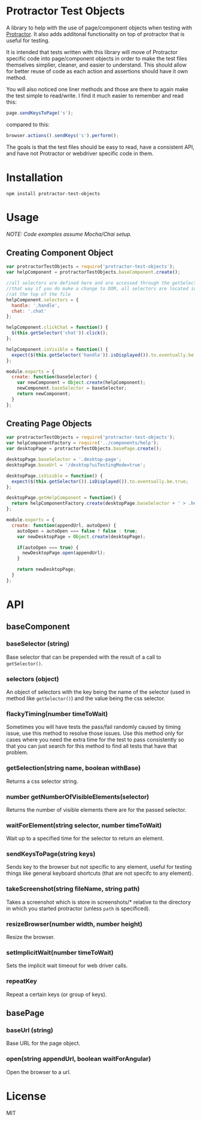 # Protractor Test Objects

A library to help with the use of page/component objects when testing with [Protractor](https://github.com/angular/protractor).  It also adds additonal functionality on top of protractor that is useful for testing.

It is intended that tests written with this library will move of Protractor specific code into page/component objects in order to make the test files themselves simplier, cleaner, and easier to understand.  This should allow for better reuse of code as each action and assertions should have it own method.

You will also noticed one liner methods and those are there to again make the test simple to read/write.  I find it much easier to remember and read this:

```javascript
page.sendKeysToPage('s');
```

compared to this:

```javascript
browser.actions().sendKeys('s').perform();
```

The goals is that the test files should be easy to read, have a consistent API, and have not Protractor or webdriver specific code in them.

# Installation

```npm install protractor-test-objects```

# Usage

*NOTE: Code examples assume Mocha/Chai setup.*

## Creating Component Object

```javascript
var protractorTestObjects = require('protractor-test-objects');
var helpComponent = protractorTestObjects.baseComponent.create();

//all selectors are defined here and are accessed through the getSelector() method
//that way if you do make a change to DOM, all selectors are located in one place,
//at the top of the file
helpComponent.selectors = {
  handle: '.handle',
  chat: '.chat'
};

helpComponent.clickChat = function() {
  $(this.getSelector('chat')).click();
};

helpComponent.isVisible = function() {
  expect($(this.getSelector('handle')).isDisplayed()).to.eventually.be.true;
};

module.exports = {
  create: function(baseSelector) {
    var newComponent = Object.create(helpComponent);
    newComponent.baseSelector = baseSelector;
    return newComponent;
  }
};
```

## Creating Page Objects

```javascript
var protractorTestObjects = require('protractor-test-objects');
var helpComponentFactory = require('../components/help');
var desktopPage = protractorTestObjects.basePage.create();

desktopPage.baseSelector = '.desktop-page';
desktopPage.baseUrl = '/desktop?uiTestingMode=true';

desktopPage.isVisible = function() {
  expect($(this.getSelector()).isDisplayed()).to.eventually.be.true;
};

desktopPage.getHelpComponent = function() {
  return helpComponentFactory.create(desktopPage.baseSelector + ' > .help');
};

module.exports = {
  create: function(appendUrl, autoOpen) {
    autoOpen = autoOpen === false ? false : true;
    var newDesktopPage = Object.create(desktopPage);

    if(autoOpen === true) {
      newDesktopPage.open(appendUrl);
    }

    return newDesktopPage;
  }
};
```

# API

## baseComponent

### baseSelector (string)

Base selector that can be prepended with the result of a call to `getSelector()`.

### selectors (object)

An object of selectors with the key being the name of the selector (used in method like `getSelector()`) and the value being the css selector.

### flackyTiming(number timeToWait)

Sometimes you will have tests the pass/fail randomly caused by timing issue, use this method to resolve those issues.  Use this method only for cases where you need the extra time for the test to pass consistently so that you can just search for this method to find all tests that have that problem.

### getSelection(string name, boolean withBase)

Returns a css selector string.

### number getNumberOfVisibleElements(selector)

Returns the number of visible elements there are for the passed selector.

### waitForElement(string selector, number timeToWait)

Wait up to a specified time for the selector to return an element.

### sendKeysToPage(string keys)

Sends key to the browser but not specific to any element, useful for testing things like general keyboard shortcuts (that are not specifc to any element).

### takeScreenshot(string fileName, string path)

Takes a screenshot which is store in screenshots/* relative to the directory in which you started protractor (unless `path` is specificed).

### resizeBrowser(number width, number height)

Resize the browser.

### setImplicitWait(number timeToWait)

Sets the implicit wait timeout for web driver calls.

### repeatKey

Repeat a certain keys (or group of keys).

## basePage

### baseUrl (string)

Base URL for the page object.

### open(string appendUrl, boolean waitForAngular)

Open the browser to a url.

# License

MIT
